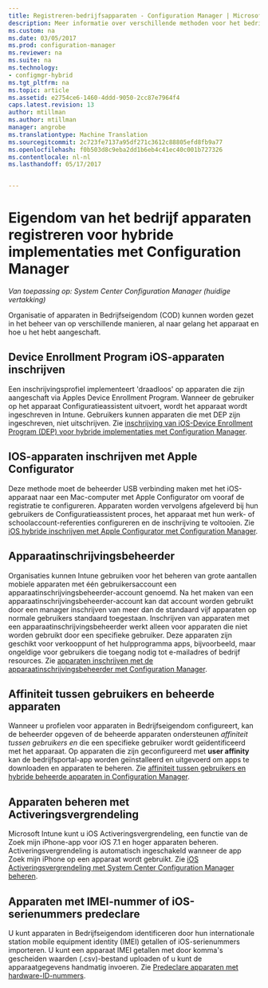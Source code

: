 ```yaml
---
title: Registreren-bedrijfsapparaten - Configuration Manager | Microsoft-documenten
description: Meer informatie over verschillende methoden voor het bedrijf apparaten registreren voor hybride implementaties met Configuration Manager.
ms.custom: na
ms.date: 03/05/2017
ms.prod: configuration-manager
ms.reviewer: na
ms.suite: na
ms.technology:
- configmgr-hybrid
ms.tgt_pltfrm: na
ms.topic: article
ms.assetid: e2754ce6-1460-4ddd-9050-2cc87e7964f4
caps.latest.revision: 13
author: mtillman
ms.author: mtillman
manager: angrobe
ms.translationtype: Machine Translation
ms.sourcegitcommit: 2c723fe7137a95df271c3612c88805efd8fb9a77
ms.openlocfilehash: f0b503d8c9eba2dd1b6eb4c41ec40c001b727326
ms.contentlocale: nl-nl
ms.lasthandoff: 05/17/2017


---
```

# <a name="enroll-company-owned-devices-for-hybrid-deployments-with-configuration-manager"></a>Eigendom van het bedrijf apparaten registreren voor hybride implementaties met Configuration Manager

*Van toepassing op: System Center Configuration Manager (huidige vertakking)*

Organisatie of apparaten in Bedrijfseigendom (COD) kunnen worden gezet in het beheer van op verschillende manieren, al naar gelang het apparaat en hoe u het hebt aangeschaft.  

## <a name="enroll-device-enrollment-program-ios-devices"></a>Device Enrollment Program iOS-apparaten inschrijven  
 Een inschrijvingsprofiel implementeert 'draadloos' op apparaten die zijn aangeschaft via Apples Device Enrollment Program. Wanneer de gebruiker op het apparaat Configuratieassistent uitvoert, wordt het apparaat wordt ingeschreven in Intune.  Gebruikers kunnen apparaten die met DEP zijn ingeschreven, niet uitschrijven. Zie [inschrijving van iOS-Device Enrollment Program (DEP) voor hybride implementaties met Configuration Manager](../../mdm/deploy-use/ios-device-enrollment-program-for-hybrid.md).  

## <a name="enroll-ios-devices-with-apple-configurator"></a>IOS-apparaten inschrijven met Apple Configurator  
 Deze methode moet de beheerder USB verbinding maken met het iOS-apparaat naar een Mac-computer met Apple Configurator om vooraf de registratie te configureren. Apparaten worden vervolgens afgeleverd bij hun gebruikers de Configuratieassistent proces, het apparaat met hun werk- of schoolaccount-referenties configureren en de inschrijving te voltooien. Zie [iOS hybride inschrijven met Apple Configurator met Configuration Manager](../../mdm/deploy-use/ios-hybrid-enrollment-using-apple-configurator.md).  

## <a name="device-enrollment-manager"></a>Apparaatinschrijvingsbeheerder  
 Organisaties kunnen Intune gebruiken voor het beheren van grote aantallen mobiele apparaten met één gebruikersaccount een apparaatinschrijvingsbeheerder-account genoemd. Na het maken van een apparaatinschrijvingsbeheerder-account kan dat account worden gebruikt door een manager inschrijven van meer dan de standaard vijf apparaten op normale gebruikers standaard toegestaan. Inschrijven van apparaten met een apparaatinschrijvingsbeheerder werkt alleen voor apparaten die niet worden gebruikt door een specifieke gebruiker. Deze apparaten zijn geschikt voor verkooppunt of het hulpprogramma apps, bijvoorbeeld, maar ongeldige voor gebruikers die toegang nodig tot e-mailadres of bedrijf resources. Zie [apparaten inschrijven met de apparaatinschrijvingsbeheerder met Configuration Manager](../../mdm/deploy-use/enroll-devices-with-device-enrollment-manager.md).  

## <a name="user-affinity-for-managed-devices"></a>Affiniteit tussen gebruikers en beheerde apparaten  
 Wanneer u profielen voor apparaten in Bedrijfseigendom configureert, kan de beheerder opgeven of de beheerde apparaten ondersteunen *affiniteit tussen gebruikers en* die een specifieke gebruiker wordt geïdentificeerd met het apparaat. Op apparaten die zijn geconfigureerd met **user affinity** kan de bedrijfsportal-app worden geïnstalleerd en uitgevoerd om apps te downloaden en apparaten te beheren. Zie [affiniteit tussen gebruikers en hybride beheerde apparaten in Configuration Manager](../../mdm/deploy-use/user-affinity-for-hybrid-managed-devices.md).  

## <a name="manage-devices-with-activation-lock"></a>Apparaten beheren met Activeringsvergrendeling  
 Microsoft Intune kunt u iOS Activeringsvergrendeling, een functie van de Zoek mijn iPhone-app voor iOS 7.1 en hoger apparaten beheren. Activeringsvergrendeling is automatisch ingeschakeld wanneer de app Zoek mijn iPhone op een apparaat wordt gebruikt. Zie [iOS Activeringsvergrendeling met System Center Configuration Manager beheren](../../mdm/deploy-use/manage-ios-activation-lock.md).

 ## <a name="predeclare-devices-with-imei-or-ios-serial-numbers"></a>Apparaten met IMEI-nummer of iOS-serienummers predeclare

U kunt apparaten in Bedrijfseigendom identificeren door hun internationale station mobile equipment identity (IMEI) getallen of iOS-serienummers importeren. U kunt een apparaat IMEI getallen met door komma's gescheiden waarden (.csv)-bestand uploaden of u kunt de apparaatgegevens handmatig invoeren.  Zie [Predeclare apparaten met hardware-ID-nummers](../../mdm/deploy-use/predeclare-devices-with-hardware-id.md).

